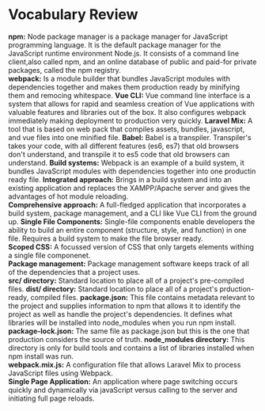 # Vocabulary Review  
**npm:** Node package manager is a package manager for JavaScript programming language. It is the default package manager for the JavaScript runtime environment Node.js. It consists of a command line client,also called npm, and an online database of public and paid-for private packages, called the npm registry.  
**webpack:** Is a module builder that bundles JavaScript modules with dependencies together and makes them production ready by minifying them and remocing whitespace.
**Vue CLI:** Vue command line interface is a system that allows for rapid and seamless creation of Vue applications with valuable features and libraries out of the box. It also configures webpack immediately making deployment to production very quickly.
**Laravel Mix:** A tool that is based on web pack that compiles assets, bundles, javascript, and vue files into one minified file.
**Babel:** Babel is a transpiler. Transpiler's takes your code, with all different features (es6, es7) that old browsers don't understand, and transpile it to es5 code that old browsers can understand.
**Build systems:** Webpack is an example of a build system, it bundles JavaScript modules with dependencies together into one productin ready file.
**Integrated approach:** Brings in a build system and into an existing application and replaces the XAMPP/Apache server and gives the advantages of hot module reloading.  
**Comprehensive approach:** A full-fledged application that incorporates a build system, package management, and a CLI like Vue CLI from the ground up.
**Single File Components:** Single-file components enable developers the ability to build an entire component (structure, style, and function) in one file. Requires a build system to make the file browser ready.  
**Scoped CSS:** A focussed version of CSS that only targets elements withing a single file componenet.  
**Package management:** Package management software keeps track of all of the dependencies that a project uses.  
**src/ directory:** Standard location to place all of a project's pre-compiled files.
**dist/ directory:** Standard location to place all of a project's prduction-ready, compiled files.
**package.json:**  This file contains metadata relevant to the project and supplies information to npm that allows it to identify the project as well as handle the project's dependencies. It defines what libraries will be installed into node_modules when you run npm install.  
**package-lock.json:** The same file as package.json but this is the one that production considers the source of truth.
**node_modules directory:**  This directory is only for build tools and contains a list of libraries installed when npm install was run.  
**webpack.mix.js:** A configuration file that allows Laravel Mix to process JavaScript files using Webpack.  
**Single Page Application:** An application where page switching occurs quickly and dynamically via javaScript versus calling to the server and initiating full page reloads. 
